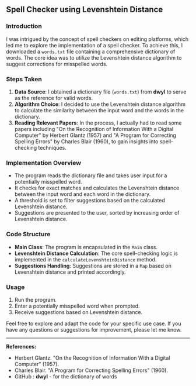 ## Spell Checker using Levenshtein Distance

### Introduction
I was intrigued by the concept of spell checkers on editing platforms, which led me to explore the implementation of a spell checker. To achieve this, I downloaded a `words.txt` file containing a comprehensive dictionary of words. The core idea was to utilize the Levenshtein distance algorithm to suggest corrections for misspelled words.

### Steps Taken
1. **Data Source**: I obtained a dictionary file (`words.txt`) from **dwyl** to serve as the reference for valid words.
2. **Algorithm Choice**: I decided to use the  Levenshtein distance algorithm to calculate the similarity between the input word and the words in the dictionary.
3. **Reading Relevant Papers**: In the process, I actually  had to read some papers including "On the Recognition of Information With a Digital Computer" by Herbert Glantz (1957) and "A Program for Correcting Spelling Errors" by Charles Blair (1960), to gain insights into spell-checking techniques.

### Implementation Overview
- The program reads the dictionary file and takes user input for a potentially misspelled word.
- It checks for exact matches and calculates the Levenshtein distance between the input word and each word in the dictionary.
- A threshold is set to filter suggestions based on the calculated Levenshtein distance.
- Suggestions are presented to the user, sorted by increasing order of Levenshtein distance.

### Code Structure
- **Main Class**: The program is encapsulated in the `Main` class.
- **Levenshtein Distance Calculation**: The core spell-checking logic is implemented in the `calculateLevenshteinDistance` method.
- **Suggestions Handling**: Suggestions are stored in a `Map` based on Levenshtein distance and printed accordingly.

### Usage
1. Run the program.
2. Enter a potentially misspelled word when prompted.
3. Receive suggestions based on Levenshtein distance.

Feel free to explore and adapt the code for your specific use case. If you have any questions or suggestions for improvement, please let me know.

---

**References:**
- Herbert Glantz. "On the Recognition of Information With a Digital Computer" (1957).
- Charles Blair. "A Program for Correcting Spelling Errors" (1960).
- GitHub : **dwyl** - for the dictionary of words
